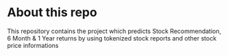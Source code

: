 # About this repo
This repository contains the project which predicts Stock Recommendation, 6 Month & 1 Year returns by using tokenized stock reports and other stock price informations
